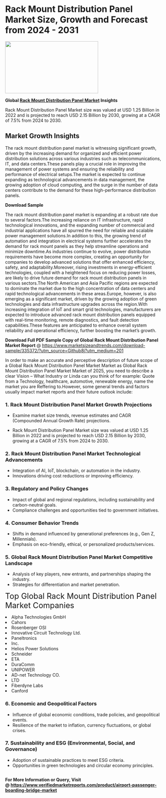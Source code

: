 <H1>Rack Mount Distribution Panel Market Size, Growth and Forecast from 2024 - 2031</H1><img class="aligncenter size-medium wp-image-584254" src="https://thirdeyenews.in/wp-content/uploads/2024/09/Global-Market-Research-300x168.jpeg" alt="" width="300" height="168" /><p><strong>Global&nbsp;<a href="https://www.marketsizeandtrends.com/download-sample/335372/?utm_source=Github8j?utm_medium=201">Rack Mount Distribution Panel Market</a> Insights</strong></p><p>Rack Mount Distribution Panel Market size was valued at USD 1.25 Billion in 2022 and is projected to reach USD 2.15 Billion by 2030, growing at a CAGR of 7.5% from 2024 to 2030.</p><p><h2>Market Growth Insights</h2> <p>The rack mount distribution panel market is witnessing significant growth, driven by the increasing demand for organized and efficient power distribution solutions across various industries such as telecommunications, IT, and data centers.These panels play a crucial role in improving the management of power systems and ensuring the reliability and performance of electrical setups.The market is expected to continue expanding as technological advancements in data management, the growing adoption of cloud computing, and the surge in the number of data centers contribute to the demand for these high-performance distribution panels.</p> <p><strong>Download Sample</strong></p> <p>The rack mount distribution panel market is expanding at a robust rate due to several factors.The increasing reliance on IT infrastructure, rapid technological innovations, and the expanding number of commercial and industrial applications have all spurred the need for reliable and scalable power management solutions.In addition to this, the growing trend of automation and integration in electrical systems further accelerates the demand for rack mount panels as they help streamline operations and minimize downtime.As industries continue to evolve, power distribution requirements have become more complex, creating an opportunity for companies to develop advanced solutions that offer enhanced efficiency, safety, and adaptability.Moreover, rising investments in energy-efficient technologies, coupled with a heightened focus on reducing power losses, are likely to drive future demand for rack mount distribution panels in various sectors.The North American and Asia Pacific regions are expected to dominate the market due to the high concentration of data centers and rapid technological advancements in these areas.Europe, however, is also emerging as a significant market, driven by the growing adoption of green technologies and data infrastructure upgrades across the region.With increasing integration of IoT and smart grid technologies, manufacturers are expected to introduce advanced rack mount distribution panels equipped with real-time monitoring, remote diagnostics, and fault detection capabilities.These features are anticipated to enhance overall system reliability and operational efficiency, further boosting the market’s growth.<p><span class=""><strong>Download Full PDF Sample Copy of Global Rack Mount Distribution Panel Market Report</strong> @ <a href="https://www.marketsizeandtrends.com/download-sample/335372/?utm_source=Github8j?utm_medium=201" target="_blank">https://www.marketsizeandtrends.com/download-sample/335372/?utm_source=Github8j?utm_medium=201</a></span></p><p>In order to make an accurate and perceptive description of future scope of a Global&nbsp;Rack Mount Distribution Panel Market Market as Global&nbsp;Rack Mount Distribution Panel Market Market of 2025, you need to describe a clear Vision &ndash; What Industry or Linda can you think of for example: Quote from a Technology, healthcare, automotive, renewable energy, name the market you are Reffering to.However, some general trends and factors usually impact market reports and their future outlook include:</p><h3>1.&nbsp;<strong>Rack Mount Distribution Panel Market Growth Projections</strong></h3><ul><li>Examine market size trends, revenue estimates and CAGR (Compounded Annual Growth Rate) projections.</li><li><p>Rack Mount Distribution Panel Market size was valued at USD 1.25 Billion in 2022 and is projected to reach USD 2.15 Billion by 2030, growing at a CAGR of 7.5% from 2024 to 2030.</p></li></ul><h3>2.&nbsp;<strong>Rack Mount Distribution Panel Market Technological Advancements</strong></h3><ul><li>Integration of AI, IoT, blockchain, or automation in the industry.</li><li>Innovations driving cost reductions or improving efficiency.</li></ul><h3>3.&nbsp;<strong>Regulatory and Policy Changes</strong></h3><ul><li>Impact of global and regional regulations, including sustainability and carbon-neutral goals.</li><li>Compliance challenges and opportunities tied to government initiatives.</li></ul><h3>4.&nbsp;<strong>Consumer Behavior Trends</strong></h3><ul><li>Shifts in demand influenced by generational preferences (e.g., Gen Z, Millennials).</li><li>Emphasis on eco-friendly, ethical, or personalized products/services.</li></ul><h3>5.&nbsp;<strong>Global Rack Mount Distribution Panel Market Competitive Landscape</strong></h3><ul><li>Analysis of key players, new entrants, and partnerships shaping the industry.</li><li>Strategies for differentiation and market penetration.</li></ul><p data-pm-slice="1 1 []"><span style="color: inherit; font-family: inherit; font-size: 25px;">Top Global Rack Mount Distribution Panel Market Companies</span></p><div class="" data-test-id=""><p><li>Alpha Technologies GmbH</li><li> Cahors</li><li> Rosenberger OSI</li><li> Innovative Circuit Technology Ltd.</li><li> Paneltronics</li><li> Inc.</li><li> Helios Power Solutions</li><li> Schneider</li><li> ETA</li><li> DuraComm</li><li> UNIPOWER</li><li> AD-net Technology CO.</li><li> LTD</li><li> Fiberdyne Labs</li><li> Canford</li></p></div><h3>6.&nbsp;<strong>Economic and Geopolitical Factors</strong></h3><ul><li>Influence of global economic conditions, trade policies, and geopolitical events.</li><li>Resilience of the market to inflation, currency fluctuations, or global crises.</li></ul><h3>7.&nbsp;<strong>Sustainability and ESG (Environmental, Social, and Governance)</strong></h3><ul><li>Adoption of sustainable practices to meet ESG criteria.</li><li>Opportunities in green technologies and circular economy principles.</li></ul><h2><strong style="font-size: 14px;">For More Information or Query, Visit @&nbsp;</strong><a style="background-color: #ffffff; font-size: 14px;" href="https://www.marketsizeandtrends.com/report/rack-mount-distribution-panel-market/" target="_blank">https://www.verifiedmarketreports.com/product/airport-passenger-boarding-bridge-market</a></h2>